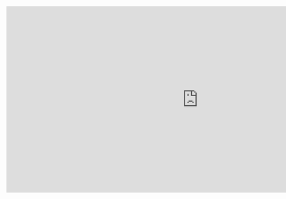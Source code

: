 <iframe width="1002" height="490" src="https://www.youtube.com/embed/Z56AXSBm1TQ" title="MENJADI PEWARTA FOTO" frameborder="0" allow="accelerometer; autoplay; clipboard-write; encrypted-media; gyroscope; picture-in-picture; web-share" allowfullscreen></iframe>